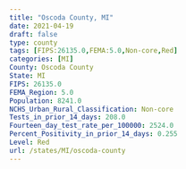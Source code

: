 ```yaml
---
title: "Oscoda County, MI"
date: 2021-04-19
draft: false
type: county
tags: [FIPS:26135.0,FEMA:5.0,Non-core,Red]
categories: [MI]
County: Oscoda County
State: MI
FIPS: 26135.0
FEMA_Region: 5.0
Population: 8241.0
NCHS_Urban_Rural_Classification: Non-core
Tests_in_prior_14_days: 208.0
Fourteen_day_test_rate_per_100000: 2524.0
Percent_Positivity_in_prior_14_days: 0.255
Level: Red
url: /states/MI/oscoda-county
---
```



